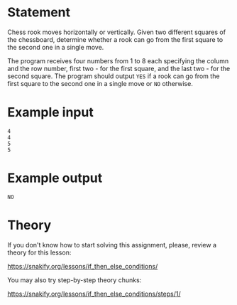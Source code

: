 # Statement

Chess rook moves horizontally or vertically. Given two different squares of the chessboard, determine whether a rook can go from the first square to the second one in a single move.

The program receives four numbers from 1 to 8 each specifying the column and the row number, first two - for the first square, and the last two - for the second square. The program should output `YES` if a rook can go from the first square to the second one in a single move or `NO` otherwise.

 

# Example input

```
4
4
5
5
```

# Example output

```
NO
```

# Theory

If you don't know how to start solving this assignment, please, review a theory for this lesson:

https://snakify.org/lessons/if_then_else_conditions/


You may also try step-by-step theory chunks:

https://snakify.org/lessons/if_then_else_conditions/steps/1/
